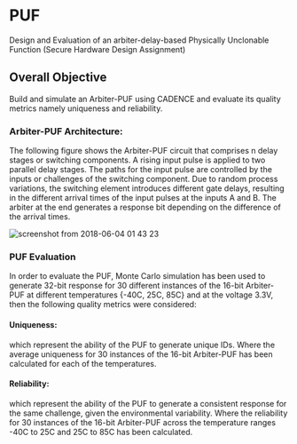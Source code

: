 # PUF
Design and Evaluation of an arbiter-delay-based Physically Unclonable Function (Secure Hardware Design Assignment)

## Overall Objective
Build and simulate an Arbiter-PUF using CADENCE and evaluate its quality metrics namely uniqueness and reliability.

### Arbiter-PUF Architecture: 
The following figure shows the Arbiter-PUF circuit that comprises n delay stages or switching components. A rising input pulse is applied to two parallel delay stages. The paths for the input pulse are controlled by the inputs or challenges of the switching component. Due to random process variations, the switching element introduces different gate delays, resulting in the different arrival times of the input pulses at the inputs A and B. The arbiter at the end generates a response bit depending on the difference of the arrival times.

![screenshot from 2018-06-04 01 43 23](https://user-images.githubusercontent.com/28307467/40892533-cc6de5b4-6798-11e8-9c1c-54f9b2b1ba8c.png)

### PUF Evaluation
In order to evaluate the PUF, Monte Carlo simulation has been used to generate 32-bit response for 30 different instances of the 16-bit Arbiter-PUF at different temperatures {-40C, 25C, 85C} and at the voltage 3.3V, then the following quality metrics were considered: 

#### Uniqueness: 
which represent the ability of the PUF to generate unique IDs. Where the average uniqueness for 30 instances of the 16-bit Arbiter-PUF has been calculated for each of the temperatures.

#### Reliability: 
which represent the ability of the PUF to generate a consistent response for the same challenge, given the environmental variability. Where the reliability for 30 instances of the 16-bit Arbiter-PUF across the temperature ranges -40C to 25C and 25C to 85C has been calculated.
